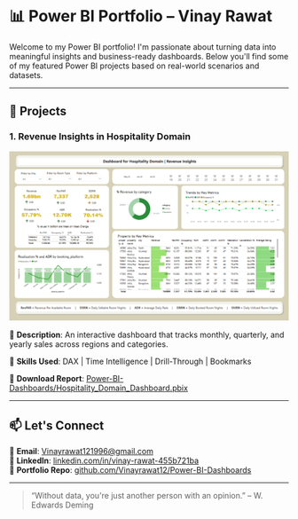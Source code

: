 # 📊 Power BI Portfolio – Vinay Rawat

Welcome to my Power BI portfolio! I'm passionate about turning data into meaningful insights and business-ready dashboards. Below you'll find some of my featured Power BI projects based on real-world scenarios and datasets.

---

## 🔷 Projects

### 1. **Revenue Insights in Hospitality Domain**
![Hospitality_Domain_Dashboard.png](Hospitality_Domain_Dashboard.png)

📌 **Description**: An interactive dashboard that tracks monthly, quarterly, and yearly sales across regions and categories.

🔧 **Skills Used**: DAX | Time Intelligence | Drill-Through | Bookmarks

🔗 **Download Report**: [Power-BI-Dashboards/Hospitality_Domain_Dashboard.pbix](Power-BI-Dashboards/Hospitality_Domain_Dashboard.pbix)

---

## 📫 Let's Connect

📧 **Email**: Vinayrawat121996@gmail.com  
💼 **LinkedIn**: [linkedin.com/in/vinay-rawat-455b721ba](https://www.linkedin.com/in/vinay-rawat-455b721ba/)  
📂 **Portfolio Repo**: [github.com/Vinayrawat12/Power-BI-Dashboards](https://github.com/Vinayrawat12/Power-BI-Dashboards)

---

> “Without data, you're just another person with an opinion.” – W. Edwards Deming

